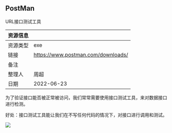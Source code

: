 ## PostMan

URL接口测试工具

| 资源信息 |                                    |
| -------- | ---------------------------------- |
| 资源类型 | exe                                |
| 链接     | https://www.postman.com/downloads/ |
| 备注     |                                    |
| 整理人   | 周超                               |
| 日期     | 2022-06-23                         |

为了验证接口能否被正常被访问，我们常常需要使用接口测试工具，来对数据接口进行检测。

好处：接口测试工具能让我们在不写任何代码的情况下，对接口进行调用和测试。

![](https://fastly.jsdelivr.net/gh/aoikuroba/graph-bed@main/czhou/20220623170236.png)
